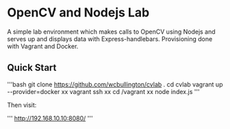# OpenCV and Nodejs Lab

A simple lab environment which makes calls to OpenCV using Nodejs and serves up and displays data with Express-handlebars. Provisioning done with Vagrant and Docker.

## Quick Start

'''bash
git clone https://github.com/wcbullington/cvlab .
cd cvlab
vagrant up --provider=docker
xx vagrant ssh
xx cd /vagrant
xx node index.js
'''

Then visit:

'''
http://192.168.10.10:8080/
'''
